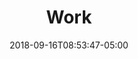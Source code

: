---
title: "Work"
pageDescription: "A selection of case studies and digital design from the previous few years. The projects are collaborative in nature, often working with other designers, developers and business owners."
date: 2018-09-16T08:53:47-05:00
draft: false
---